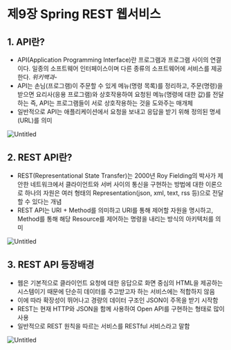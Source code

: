 # 제9장 Spring REST 웹서비스
## 1. API란?

- API(Application Programming Interface)란 프로그램과 프로그램 사이의 연결이다. 일종의 소프트웨어 인터페이스이며 다른 종류의 소프트웨어에 서비스를 제공한다. *위키백과-*
- API는 손님(프로그램)이 주문할 수 있게 메뉴(명령 목록)를 정리하고, 주문(명령)을 받으면 요리사(응용 프로그램)와 상호작용하여 요청된 메뉴(명령에 대한 값)를 전달하는 즉, API는 프로그램들이 서로 상호작용하는 것을 도와주는 매개체
- 일반적으로 API는 애플리케이션에서 요청을 보내고 응답을 받기 위해 정의된 명세(URL)를 의미

![Untitled](https://user-images.githubusercontent.com/111489860/235750803-6de94113-1f01-40c8-9a6c-18e8d671a52a.png)

## 2. REST API란?

- REST(Representational State Transfer)는 2000년 Roy Fielding의 박사가 제안한 네트워크에서 클라이언트와 서버 사이의 통신을 구현하는 방법에 대한 이론으로 하나의 자원은 여러 형태의 Representation(json, xml, text, rss 등)으로 전달할 수 있다는 개념
- REST API는 URI + Method를 의미하고 URI를 통해 제어할 자원을 명시하고, Method를 통해 해당 Resource를 제어하는 명령을 내리는 방식의 아키텍처를 의미

![Untitled](https://user-images.githubusercontent.com/111489860/235750853-fbbf6103-50c9-478d-886f-cfde7fcc2437.png)
## 3. REST API 등장배경

- 웹은 기본적으로 클라이언트 요청에 대한 응답으로 화면 중심의 HTML을 제공하는 시스템이기 때문에 단순히 데이터를 주고받고자 하는 서비스에는 적합하지 않음
- 이에 따라 확장성이 뛰어나고 경량의 데이터 구조인 JSON이 주목을 받기 시작함
- REST는 현재 HTTP와 JSON을 함께 사용하여 Open API를 구현하는 형태로 많이 사용
- 일반적으로 REST 원칙을 따르는 서비스를 RESTful 서비스라고 말함

![Untitled](https://user-images.githubusercontent.com/111489860/235750885-24e7922b-40bf-4d7c-9f95-7942cae7f862.png)
